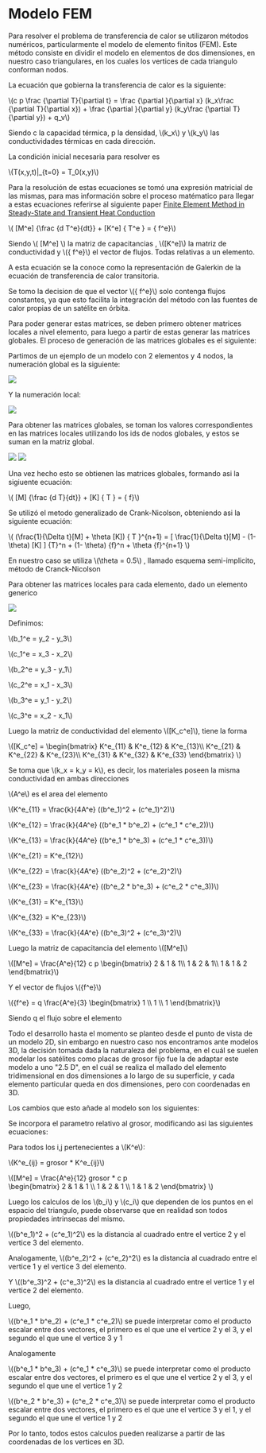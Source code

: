# Modelo FEM

Para resolver el problema de transferencia de calor se utilizaron métodos numéricos, particularmente el modelo de elemento finitos (FEM).
Este método consiste en dividir el modelo en elementos de dos dimensiones, en nuestro caso triangulares, en los cuales los vertices de cada triangulo conforman nodos.

La ecuación que gobierna la transferencia de calor es la siguiente:

\\(c p \frac {\partial T}{\partial t} = \frac {\partial }{\partial x} (k_x\frac {\partial T}{\partial x}) + \frac {\partial }{\partial y} (k_y\frac {\partial T}{\partial y}) + q_v\\)

Siendo c la capacidad térmica, p la densidad, \\(k_x\\) y \\(k_y\\) las conductividades térmicas en cada dirección.

La condición inicial necesaria para resolver es 

\\(T(x,y,t)|_{t=0} = T_0(x,y)\\)

Para la resolución de estas ecuaciones se tomó una expresión matricial de las mismas, para mas información sobre el proceso matématico para llegar a estas ecuaciones referirse al siguiente paper [Finite Element Method in Steady-State and Transient Heat Conduction](https://www.researchgate.net/publication/274399522_Finite_Element_Method_in_Steady-State_and_Transient_Heat_Conduction)

\\( [M^e] \{\frac {d T^e}{dt}\} + [K^e] \{ T^e \} = \{ f^e\}\\)

Siendo \\( [M^e] \\) la matriz de capacitancias , \\([K^e]\\) la matriz de conductividad y \\(\{ f^e\}\\) el vector de flujos. Todas relativas a un elemento.

A esta ecuación se la conoce como la representación de Galerkin de la ecuación de transferencia de calor transitoria.

Se tomo la decision de que el vector \\(\{ f^e\}\\) solo contenga flujos constantes, ya que esto facilita la integración del método con las fuentes de calor propias de un satélite en órbita.

Para poder generar estas matrices, se deben primero obtener matrices locales a nivel elemento, para luego a partir de estas generar las matrices globales.
El proceso de generación de las matrices globales es el siguiente:

Partimos de un ejemplo de un modelo con 2 elementos y 4 nodos, la numeración global es la siguiente:

![](images/image1.png)

Y la numeración local:

![](images/image2.png)

Para obtener las matrices globales, se toman los valores correspondientes en las matrices locales utilizando los ids de nodos globales, y estos se suman en la matriz global.

![](images/image3.png)
![](images/image4.png)

Una vez hecho esto se obtienen las matrices globales, formando asi la sigiuente ecuación:

\\( [M] \{\frac {d T}{dt}\} + [K] \{ T \} = \{ f\}\\)

Se utilizó el metodo generalizado de Crank-Nicolson, obteniendo asi la siguiente ecuación:

\\( (\frac{1}{\Delta t}[M] + \theta [K]) \{ T \}^{n+1} = [ \frac{1}{\Delta t}[M] - (1- \theta) [K] ] \{T\}^n + (1- \theta) \{f\}^n + \theta \{f\}^{n+1} \\)

En nuestro caso se utiliza \\(\theta = 0.5\\) , llamado esquema semi-implicito, método de Cranck-Nicolson

Para obtener las matrices locales para cada elemento, dado un elemento generico

![](images/image5.png)

Definimos:

\\(b_1^e = y_2 - y_3\\)

\\(c_1^e = x_3 - x_2\\)

\\(b_2^e = y_3 - y_1\\)

\\(c_2^e = x_1 - x_3\\)

\\(b_3^e = y_1 - y_2\\)

\\(c_3^e = x_2 - x_1\\)
 
Luego la matriz de conductividad del elemento \\([K_c^e]\\), tiene la forma

\\([K_c^e] = \begin{bmatrix}
K^e_{11} & K^e_{12} & K^e_{13}\\\\
K^e_{21} & K^e_{22} & K^e_{23}\\\\
K^e_{31} & K^e_{32} & K^e_{33}
\end{bmatrix} \\)

Se toma que \\(k_x = k_y = k\\), es decir, los materiales poseen la misma conductividad en ambas direcciones

\\(A^e\\) es el area del elemento

\\(K^e_{11} = \frac{k}{4A^e} ((b^e_1)^2 + (c^e_1)^2)\\)

\\(K^e_{12} = \frac{k}{4A^e} ((b^e_1 * b^e_2) + (c^e_1 * c^e_2))\\)

\\(K^e_{13} = \frac{k}{4A^e} ((b^e_1 * b^e_3) + (c^e_1 * c^e_3))\\)

\\(K^e_{21} = K^e_{12}\\)

\\(K^e_{22} = \frac{k}{4A^e} ((b^e_2)^2 + (c^e_2)^2)\\)

\\(K^e_{23} = \frac{k}{4A^e} ((b^e_2 * b^e_3) + (c^e_2 * c^e_3))\\)

\\(K^e_{31} = K^e_{13}\\)

\\(K^e_{32} = K^e_{23}\\)

\\(K^e_{33} = \frac{k}{4A^e} ((b^e_3)^2 + (c^e_3)^2)\\)

Luego la matriz de capacitancia del elemento \\([M^e]\\)

\\([M^e] = \frac{A^e}{12} c p \begin{bmatrix}
2 & 1 & 1\\\\
1 & 2 & 1\\\\
1 & 1 & 2
\end{bmatrix}\\)

Y el vector de flujos \\(\{f^e\}\\)

\\(\{f^e\} = q \frac{A^e}{3} \begin{bmatrix}
1 \\\\
1 \\\\
1 
\end{bmatrix}\\)

Siendo q el flujo sobre el elemento

Todo el desarrollo hasta el momento se planteo desde el punto de vista de un modelo 2D, sin embargo en nuestro caso nos encontramos ante modelos 3D, la decisión tomada dada la naturaleza del problema, en el cuál se suelen modelar los satélites como placas de grosor fijo fue la de adaptar este modelo a uno "2.5 D", en el cuál se realiza el mallado del elemento tridimensional en dos dimensiones a lo largo de su superficie, y cada elemento particular queda en dos dimensiones, pero con coordenadas en 3D.

Los cambios que esto añade al modelo son los siguientes:

Se incorpora el parametro relativo al grosor, modificando asi las siguientes ecuaciones:

Para todos los i,j pertenecientes a \\(K^e\\):

\\(K^e_{ij} = grosor *  K^e_{ij}\\)

\\([M^e] = \frac{A^e}{12} grosor *  c p  
\begin{bmatrix}
2 & 1 & 1 \\\\
1 & 2 & 1 \\\\
1 & 1 & 2
\end{bmatrix}
\\)

Luego los calculos de los \\(b_i\\) y \\(c_i\\) que dependen de los puntos en el espacio del triangulo, puede observarse que en realidad son todos propiedades intrinsecas del mismo.

\\((b^e_1)^2 + (c^e_1)^2\\) es la distancia al cuadrado entre el vertice 2 y el vertice 3 del elemento.

Analogamente, \\((b^e_2)^2 + (c^e_2)^2\\) es la distancia al cuadrado entre el vertice 1 y el vertice 3 del elemento.

Y \\((b^e_3)^2 + (c^e_3)^2\\) es la distancia al cuadrado entre el vertice 1 y el vertice 2 del elemento.

Luego, 

\\((b^e_1 * b^e_2) + (c^e_1 * c^e_2)\\) se puede interpretar como el producto escalar entre dos vectores, el primero es el que une el vertice 2 y el 3, y el segundo el que une el vertice 3 y 1

Analogamente

\\((b^e_1 * b^e_3) + (c^e_1 * c^e_3)\\) se puede interpretar como el producto escalar entre dos vectores, el primero es el que une el vertice 2 y el 3, y el segundo el que une el vertice 1 y 2

\\((b^e_2 * b^e_3) + (c^e_2 * c^e_3)\\) se puede interpretar como el producto escalar entre dos vectores, el primero es el que une el vertice 3 y el 1, y el segundo el que une el vertice 1 y 2

Por lo tanto, todos estos calculos pueden realizarse a partir de las coordenadas de los vertices en 3D.
